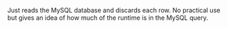 Just reads the MySQL database and discards each row. No practical use but gives an idea of how much of the runtime is in the MySQL query.
